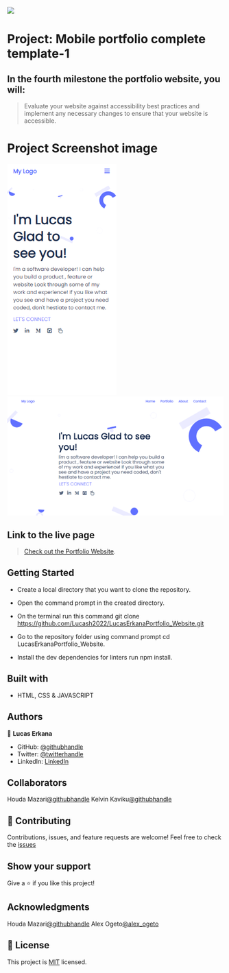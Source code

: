 ![](https://img.shields.io/badge/Microverse-blueviolet)

# Project: Mobile portfolio complete template-1

## In the fourth milestone the portfolio website, you will:

>Evaluate your website against accessibility best practices and implement any necessary changes to ensure that your website is accessible.

# Project Screenshot image
![Mobile version](./images/Screenshot-Portfolio.png)
![Desktop version](./images/Screenshot-PortfolioDesktop.png)

## Link to the live page

> [Check out the Portfolio Website](https://lucash2022.github.io/LucasErkanaPortfolio_Website/).

## Getting Started

- Create a local directory that you want to clone the repository.

- Open the command prompt in the created directory.

- On the terminal run this command git clone https://github.com/Lucash2022/LucasErkanaPortfolio_Website.git

- Go to the repository folder using command prompt cd LucasErkanaPortfolio_Website.

- Install the dev dependencies for linters run npm install.

## Built with

- HTML, CSS & JAVASCRIPT 

## Authors

👤 **Lucas Erkana**

- GitHub: [@githubhandle](https://github.com/Lucash2022)
- Twitter: [@twitterhandle](https://twitter.com/@Lucas_David_22)
- LinkedIn: [LinkedIn](https://www.linkedin.com/in/lucas-erkana-b30a0b3b/)

## Collaborators
Houda Mazari[@githubhandle](https://github.com/houdamzari)
Kelvin Kaviku[@githubhandle](https://github.com/brainskev)

## 🤝 Contributing

Contributions, issues, and feature requests are welcome!
Feel free to check the [issues](https://github.com/Lucash2022/LucasErkanaPortfolio_Website/issues)

## Show your support

Give a ⭐️ if you like this project!

## Acknowledgments
Houda Mazari[@githubhandle](https://github.com/houdamzari)
Alex Ogeto[@alex_ogeto](https://github.com/Osoro254Alex)


## 📝 License

This project is [MIT](./LICENSE) licensed.


